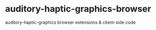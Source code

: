 # auditory-haptic-graphics-browser
auditory-haptic-graphics browser extensions &amp; client-side code
